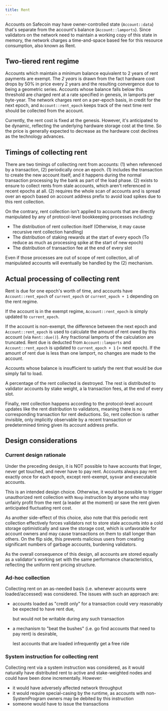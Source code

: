 ```yaml
---
title: Rent
---
```


Accounts on Safecoin may have owner-controlled state \(`Account::data`\) that's separate from the account's balance \(`Account::lamports`\). Since validators on the network need to maintain a working copy of this state in memory, the network charges a time-and-space based fee for this resource consumption, also known as Rent.

## Two-tiered rent regime

Accounts which maintain a minimum balance equivalent to 2 years of rent payments are exempt. The _2 years_ is drawn from the fact hardware cost drops by 50% in price every 2 years and the resulting convergence due to being a geometric series. Accounts whose balance falls below this threshold are charged rent at a rate specified in genesis, in lamports per byte-year. The network charges rent on a per-epoch basis, in credit for the next epoch, and `Account::rent_epoch` keeps track of the next time rent should be collected from the account.

Currently, the rent cost is fixed at the genesis. However, it's anticipated to be dynamic, reflecting the underlying hardware storage cost at the time. So the price is generally expected to decrease as the hardware cost declines as the technology advances.

## Timings of collecting rent

There are two timings of collecting rent from accounts: \(1\) when referenced by a transaction, \(2\) periodically once an epoch. \(1\) includes the transaction to create the new account itself, and it happens during the normal transaction processing by the bank as part of the load phase. \(2\) exists to ensure to collect rents from stale accounts, which aren't referenced in recent epochs at all. \(2\) requires the whole scan of accounts and is spread over an epoch based on account address prefix to avoid load spikes due to this rent collection.

On the contrary, rent collection isn't applied to accounts that are directly manipulated by any of protocol-level bookkeeping processes including:

- The distribution of rent collection itself (Otherwise, it may cause recursive rent collection handling)
- The distribution of staking rewards at the start of every epoch (To reduce as much as processing spike at the start of new epoch)
- The distribution of transaction fee at the end of every slot

Even if those processes are out of scope of rent collection, all of manipulated accounts will eventually be handled by the \(2\) mechanism.

## Actual processing of collecting rent

Rent is due for one epoch's worth of time, and accounts have `Account::rent_epoch` of `current_epoch` or `current_epoch + 1` depending on the rent regime.

If the account is in the exempt regime, `Account::rent_epoch` is simply updated to `current_epoch`.

If the account is non-exempt, the difference between the next epoch and `Account::rent_epoch` is used to calculate the amount of rent owed by this account \(via `Rent::due()`\). Any fractional lamports of the calculation are truncated. Rent due is deducted from `Account::lamports` and `Account::rent_epoch` is updated to `current_epoch + 1` (= next epoch). If the amount of rent due is less than one lamport, no changes are made to the account.

Accounts whose balance is insufficient to satisfy the rent that would be due simply fail to load.

A percentage of the rent collected is destroyed. The rest is distributed to validator accounts by stake weight, a la transaction fees, at the end of every slot.

Finally, rent collection happens according to the protocol-level account updates like the rent distribution to validators, meaning there is no corresponding transaction for rent deductions. So, rent collection is rather invisible, only implicitly observable by a recent transaction or predetermined timing given its account address prefix.

## Design considerations

### Current design rationale

Under the preceding design, it is NOT possible to have accounts that linger, never get touched, and never have to pay rent. Accounts always pay rent exactly once for each epoch, except rent-exempt, sysvar and executable accounts.

This is an intended design choice. Otherwise, it would be possible to trigger unauthorized rent collection with `Noop` instruction by anyone who may unfairly profit from the rent (a leader at the moment) or save the rent given anticipated fluctuating rent cost.

As another side-effect of this choice, also note that this periodic rent collection effectively forces validators not to store stale accounts into a cold storage optimistically and save the storage cost, which is unfavorable for account owners and may cause transactions on them to stall longer than others. On the flip side, this prevents malicious users from creating significant numbers of garbage accounts, burdening validators.

As the overall consequence of this design, all accounts are stored equally as a validator's working set with the same performance characteristics, reflecting the uniform rent pricing structure.

### Ad-hoc collection

Collecting rent on an as-needed basis \(i.e. whenever accounts were loaded/accessed\) was considered. The issues with such an approach are:

- accounts loaded as "credit only" for a transaction could very reasonably be expected to have rent due,

  but would not be writable during any such transaction

- a mechanism to "beat the bushes" \(i.e. go find accounts that need to pay rent\) is desirable,

  lest accounts that are loaded infrequently get a free ride

### System instruction for collecting rent

Collecting rent via a system instruction was considered, as it would naturally have distributed rent to active and stake-weighted nodes and could have been done incrementally. However:

- it would have adversely affected network throughput
- it would require special-casing by the runtime, as accounts with non-SystemProgram owners may be debited by this instruction
- someone would have to issue the transactions
